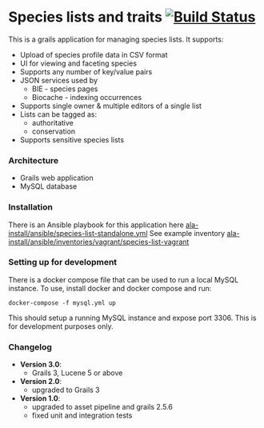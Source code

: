 # Species lists and traits   [![Build Status](https://travis-ci.org/AtlasOfLivingAustralia/specieslist-webapp.svg?branch=master)](https://travis-ci.org/AtlasOfLivingAustralia/specieslist-webapp)

This is a  grails application for managing species lists. It supports:

 * Upload of species profile data in CSV format
 * UI for viewing and faceting species
 * Supports any number of key/value pairs
 * JSON services used by
   * BIE - species pages
   * Biocache - indexing occurrences
 * Supports single owner & multiple editors of a single list
 * Lists can be tagged as:
   * authoritative
   * conservation
 * Supports sensitive species lists

 
### Architecture 

 * Grails web application
 * MySQL database


### Installation

There is an Ansible playbook for this application here [ala-install/ansible/species-list-standalone.yml](https://github.com/AtlasOfLivingAustralia/ala-install/blob/master/ansible/species-list-standalone.yml)
See example inventory
[ala-install/ansible/inventories/vagrant/species-list-vagrant](https://github.com/AtlasOfLivingAustralia/ala-install/tree/master/ansible/inventories/vagrant)


### Setting up for development

There is a docker compose file that can be used to run a local MySQL instance.
To use,  install docker and docker compose and run:

```$xslt
docker-compose -f mysql.yml up
```

This should setup a running MySQL instance and expose port 3306. This is for development purposes only.


### Changelog
- **Version 3.0**:
  - Grails 3, Lucene 5 or above
- **Version 2.0**:
  - upgraded to Grails 3
- **Version 1.0**:
  - upgraded to asset pipeline and grails 2.5.6
  - fixed unit and integration tests
